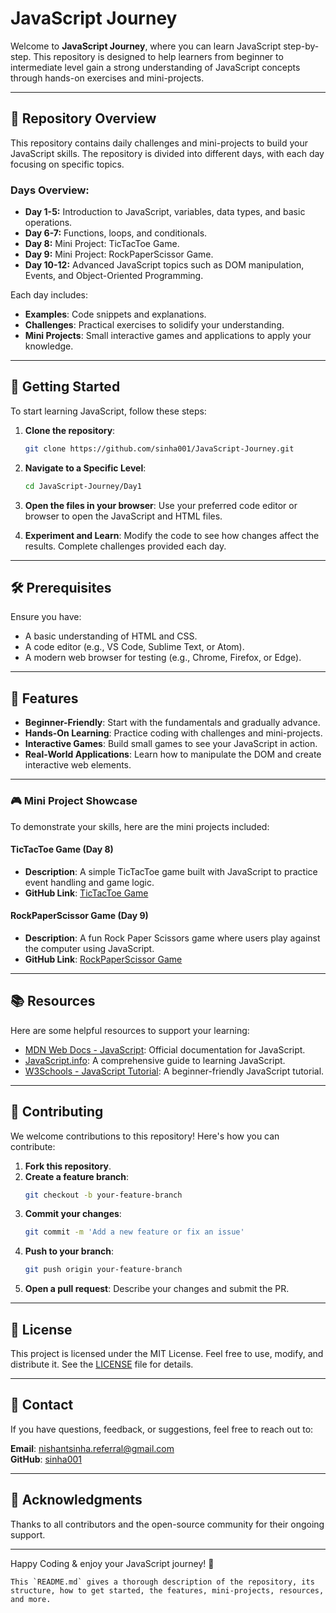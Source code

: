 # JavaScript Journey

Welcome to **JavaScript Journey**, where you can learn JavaScript step-by-step. This repository is designed to help learners from beginner to intermediate level gain a strong understanding of JavaScript concepts through hands-on exercises and mini-projects.

---

## 📂 Repository Overview

This repository contains daily challenges and mini-projects to build your JavaScript skills. The repository is divided into different days, with each day focusing on specific topics.

### **Days Overview:**

- **Day 1-5:** Introduction to JavaScript, variables, data types, and basic operations.
- **Day 6-7:** Functions, loops, and conditionals.
- **Day 8:** Mini Project: TicTacToe Game.
- **Day 9:** Mini Project: RockPaperScissor Game.
- **Day 10-12:** Advanced JavaScript topics such as DOM manipulation, Events, and Object-Oriented Programming.

Each day includes:
- **Examples**: Code snippets and explanations.
- **Challenges**: Practical exercises to solidify your understanding.
- **Mini Projects**: Small interactive games and applications to apply your knowledge.

---

## 🚀 Getting Started

To start learning JavaScript, follow these steps:

1. **Clone the repository**:
   ```bash
   git clone https://github.com/sinha001/JavaScript-Journey.git

2. **Navigate to a Specific Level**:
    ```bash
    cd JavaScript-Journey/Day1

3. **Open the files in your browser**: Use your preferred code editor or browser to open the JavaScript and HTML files.

4. **Experiment and Learn**: Modify the code to see how changes affect the results. Complete challenges provided each day.

---

## 🛠 Prerequisites

Ensure you have:

- A basic understanding of HTML and CSS.
- A code editor (e.g., VS Code, Sublime Text, or Atom).
- A modern web browser for testing (e.g., Chrome, Firefox, or Edge).

---

## 🌟 Features

- **Beginner-Friendly**: Start with the fundamentals and gradually advance.
- **Hands-On Learning**: Practice coding with challenges and mini-projects.
- **Interactive Games**: Build small games to see your JavaScript in action.
- **Real-World Applications**: Learn how to manipulate the DOM and create interactive web elements.

---

### 🎮 Mini Project Showcase

To demonstrate your skills, here are the mini projects included:

#### TicTacToe Game (Day 8)
- **Description**: A simple TicTacToe game built with JavaScript to practice event handling and game logic.
- **GitHub Link**: [TicTacToe Game](https://github.com/sinha001/TicTacToe-MiniProject)

#### RockPaperScissor Game (Day 9)
- **Description**: A fun Rock Paper Scissors game where users play against the computer using JavaScript.
- **GitHub Link**: [RockPaperScissor Game](https://github.com/sinha001/RockPaperScissors-MiniProject)

---

## 📚 Resources

Here are some helpful resources to support your learning:

- [MDN Web Docs - JavaScript](https://developer.mozilla.org/en-US/docs/Web/JavaScript): Official documentation for JavaScript.
- [JavaScript.info](https://javascript.info/): A comprehensive guide to learning JavaScript.
- [W3Schools - JavaScript Tutorial](https://www.w3schools.com/js/): A beginner-friendly JavaScript tutorial.

---

## 🤝 Contributing
We welcome contributions to this repository! Here's how you can contribute:

1. **Fork this repository**.
2. **Create a feature branch**:
    ```bash
    git checkout -b your-feature-branch
3. **Commit your changes**:
    ```bash
    git commit -m 'Add a new feature or fix an issue'
4. **Push to your branch**:
    ```bash
    git push origin your-feature-branch
5. **Open a pull request**: Describe your changes and submit the PR.

---

## 📝 License
This project is licensed under the MIT License. Feel free to use, modify, and distribute it. See the [LICENSE](./LICENSE) file for details.


---

## 📧 Contact
If you have questions, feedback, or suggestions, feel free to reach out to:

**Email**: [nishantsinha.referral@gmail.com](mailto:nishantsinha.referral@gmail.com)  
**GitHub**: [sinha001](https://github.com/sinha001)

---

## 🎯 Acknowledgments
Thanks to all contributors and the open-source community for their ongoing support.

---

Happy Coding & enjoy your JavaScript journey! 🚀
```vbnet
This `README.md` gives a thorough description of the repository, its structure, how to get started, the features, mini-projects, resources, and more.


